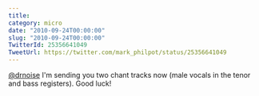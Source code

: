 ```yaml
---
title: 
category: micro
date: "2010-09-24T00:00:00"
slug: "2010-09-24T00:00:00"
TwitterId: 25356641049
TweetUrl: https://twitter.com/mark_philpot/status/25356641049
---
```


[@drnoise](https://twitter.com/drnoise) I'm sending you two chant tracks now
(male vocals in the tenor and bass registers). Good luck!
